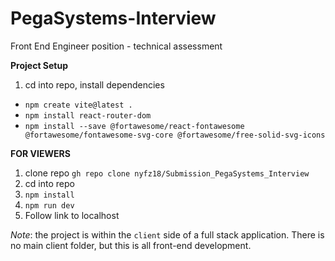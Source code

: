 # PegaSystems-Interview
Front End Engineer position - technical assessment 

**Project Setup** 
1. cd into repo, install dependencies 
- `npm create vite@latest .`
- `npm install react-router-dom`
- `npm install --save @fortawesome/react-fontawesome @fortawesome/fontawesome-svg-core @fortawesome/free-solid-svg-icons` 

**FOR VIEWERS**
1. clone repo `gh repo clone nyfz18/Submission_PegaSystems_Interview`
2. cd into repo
3. `npm install` 
4. `npm run dev`
3. Follow link to localhost

*Note*: the project is within the `client` side of a full stack application. There is no main client folder, but this is all front-end development.  
